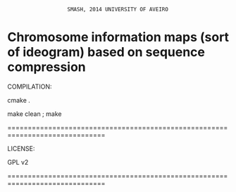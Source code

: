
                       SMASH, 2014 UNIVERSITY OF AVEIRO

 Chromosome information maps (sort of ideogram) based on sequence compression
==============================================================================

COMPILATION:

cmake .

make clean ; make

==============================================================================

LICENSE:

GPL v2

==============================================================================
